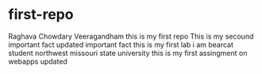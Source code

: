 # first-repo
Raghava Chowdary Veeragandham this is my first repo
This is my secound important fact 
updated important fact this is my first lab
i am bearcat student
northwest missouri state university
this is my first assingment on webapps 
updated